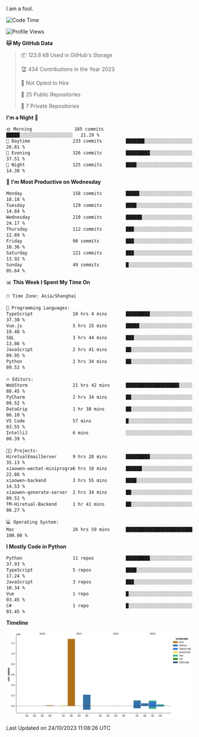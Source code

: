 I am a fool.

<!--START_SECTION:waka-->
![Code Time](http://img.shields.io/badge/Code%20Time-818%20hrs%2050%20mins-blue)

![Profile Views](http://img.shields.io/badge/Profile%20Views-0-blue)

**🐱 My GitHub Data** 

> 📦 123.8 kB Used in GitHub's Storage 
 > 
> 🏆 434 Contributions in the Year 2023
 > 
> 🚫 Not Opted to Hire
 > 
> 📜 25 Public Repositories 
 > 
> 🔑 7 Private Repositories 
 > 
**I'm a Night 🦉** 

```text
🌞 Morning                185 commits         █████░░░░░░░░░░░░░░░░░░░░   21.29 % 
🌆 Daytime                233 commits         ███████░░░░░░░░░░░░░░░░░░   26.81 % 
🌃 Evening                326 commits         █████████░░░░░░░░░░░░░░░░   37.51 % 
🌙 Night                  125 commits         ████░░░░░░░░░░░░░░░░░░░░░   14.38 % 
```
📅 **I'm Most Productive on Wednesday** 

```text
Monday                   158 commits         █████░░░░░░░░░░░░░░░░░░░░   18.18 % 
Tuesday                  129 commits         ████░░░░░░░░░░░░░░░░░░░░░   14.84 % 
Wednesday                210 commits         ██████░░░░░░░░░░░░░░░░░░░   24.17 % 
Thursday                 112 commits         ███░░░░░░░░░░░░░░░░░░░░░░   12.89 % 
Friday                   90 commits          ███░░░░░░░░░░░░░░░░░░░░░░   10.36 % 
Saturday                 121 commits         ███░░░░░░░░░░░░░░░░░░░░░░   13.92 % 
Sunday                   49 commits          █░░░░░░░░░░░░░░░░░░░░░░░░   05.64 % 
```


📊 **This Week I Spent My Time On** 

```text
🕑︎ Time Zone: Asia/Shanghai

💬 Programming Languages: 
TypeScript               10 hrs 4 mins       █████████░░░░░░░░░░░░░░░░   37.30 % 
Vue.js                   5 hrs 15 mins       █████░░░░░░░░░░░░░░░░░░░░   19.48 % 
SQL                      3 hrs 44 mins       ███░░░░░░░░░░░░░░░░░░░░░░   13.86 % 
JavaScript               2 hrs 41 mins       ██░░░░░░░░░░░░░░░░░░░░░░░   09.95 % 
Python                   2 hrs 34 mins       ██░░░░░░░░░░░░░░░░░░░░░░░   09.52 % 

🔥 Editors: 
WebStorm                 21 hrs 42 mins      ████████████████████░░░░░   80.45 % 
PyCharm                  2 hrs 34 mins       ██░░░░░░░░░░░░░░░░░░░░░░░   09.52 % 
DataGrip                 1 hr 38 mins        ██░░░░░░░░░░░░░░░░░░░░░░░   06.10 % 
VS Code                  57 mins             █░░░░░░░░░░░░░░░░░░░░░░░░   03.55 % 
IntelliJ                 6 mins              ░░░░░░░░░░░░░░░░░░░░░░░░░   00.39 % 

🐱‍💻 Projects: 
HiretualEmailServer      9 hrs 28 mins       █████████░░░░░░░░░░░░░░░░   35.13 % 
xiaowen-wechat-miniprogra6 hrs 10 mins       ██████░░░░░░░░░░░░░░░░░░░   22.86 % 
xiaowen-backend          3 hrs 55 mins       ████░░░░░░░░░░░░░░░░░░░░░   14.53 % 
xiaowen-generate-server  2 hrs 34 mins       ██░░░░░░░░░░░░░░░░░░░░░░░   09.52 % 
TM-Hiretual-Backend      1 hr 41 mins        ██░░░░░░░░░░░░░░░░░░░░░░░   06.27 % 

💻 Operating System: 
Mac                      26 hrs 59 mins      █████████████████████████   100.00 % 
```

**I Mostly Code in Python** 

```text
Python                   11 repos            █████████░░░░░░░░░░░░░░░░   37.93 % 
TypeScript               5 repos             ████░░░░░░░░░░░░░░░░░░░░░   17.24 % 
JavaScript               3 repos             ███░░░░░░░░░░░░░░░░░░░░░░   10.34 % 
Vue                      1 repo              █░░░░░░░░░░░░░░░░░░░░░░░░   03.45 % 
C#                       1 repo              █░░░░░░░░░░░░░░░░░░░░░░░░   03.45 % 
```



**Timeline**

![Lines of Code chart](https://raw.githubusercontent.com/VeejaLiu/VeejaLiu/master/assets/bar_graph.png)


 Last Updated on 24/10/2023 11:08:26 UTC
<!--END_SECTION:waka-->
